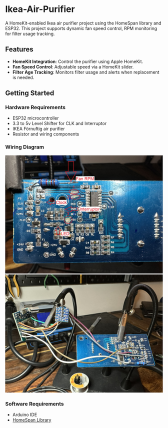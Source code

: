 # Ikea-Air-Purifier
A HomeKit-enabled Ikea air purifier project using the HomeSpan library and ESP32. This project supports dynamic fan speed control, RPM monitoring for filter usage tracking.

## Features
- **HomeKit Integration**: Control the purifier using Apple HomeKit.
- **Fan Speed Control**: Adjustable speed via a HomeKit slider.
- **Filter Age Tracking**: Monitors filter usage and alerts when replacement is needed.

## Getting Started

### Hardware Requirements
- ESP32 microcontroller
- 3.3 to 5v Level Shifter for CLK and Interruptor
- IKEA Förnuftig air purifier
- Resistor and wiring components

### Wiring Diagram
![Wiring Diagram](Pictures/IMG_9646.JPEG)
![Wiring Diagram](Pictures/IMG_9648.JPEG)
### Software Requirements
- Arduino IDE
- [HomeSpan Library](https://github.com/HomeSpan/HomeSpan)
